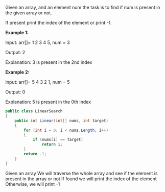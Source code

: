 Given an array, and an element num the task is to find if num is present in the given array or not.

If present print the index of the element or print -1.

**Example 1:**

Input: arr[]= 1 2 3 4 5, num = 3

Output: 2

Explanation: 3 is present in the 2nd index


**Example 2:**

Input: arr[]= 5 4 3 2 1, num = 5

Output: 0

Explanation: 5 is present in the 0th index


```cs
public class LinearSearch
{
    public int Linear(int[] nums, int target)
    {
        for (int i = 0; i < nums.Length; i++)
        {
            if (nums[i] == target)
                return i;
        }
        return -1;
    }
}
```


Given an array
We will traverse the whole array and see if the element is present in the array or not
If found we will print the index of the element
Otherwise, we will print -1